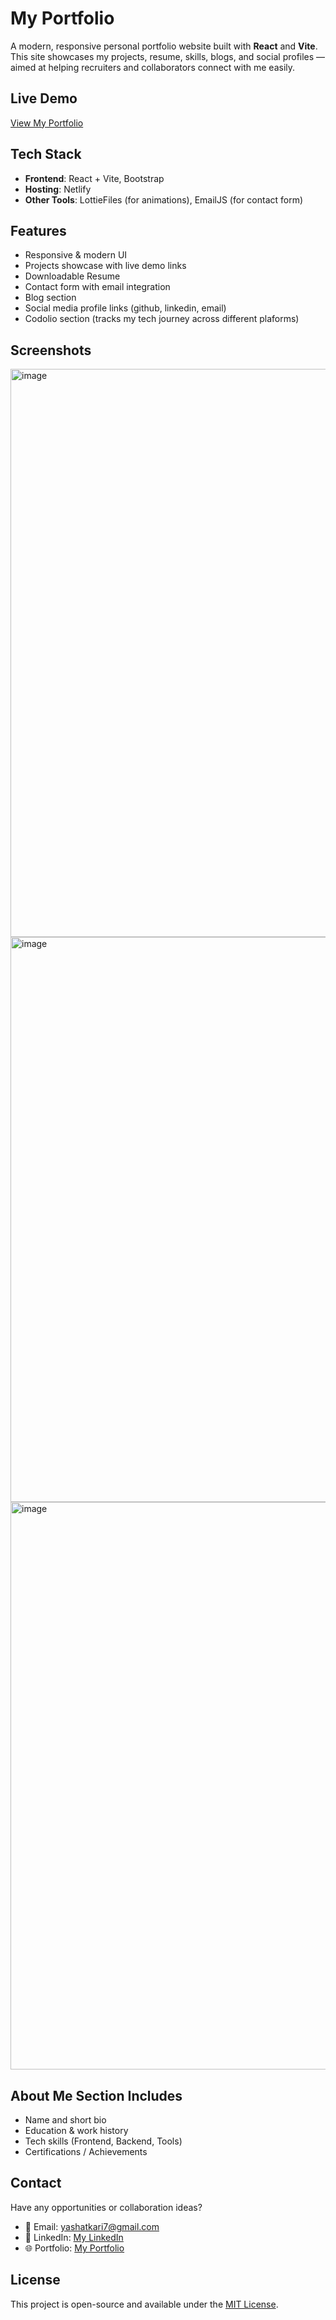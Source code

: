 # My Portfolio

A modern, responsive personal portfolio website built with **React** and **Vite**. This site showcases my projects, resume, skills, blogs, and social profiles — aimed at helping recruiters and collaborators connect with me easily. 

## Live Demo

[View My Portfolio](https://your-portfolio-link.com)

## Tech Stack

- **Frontend**: React + Vite, Bootstrap
- **Hosting**: Netlify
- **Other Tools**: LottieFiles (for animations), EmailJS (for contact form)

## Features

- Responsive & modern UI
- Projects showcase with live demo links
- Downloadable Resume
- Contact form with email integration
- Blog section
- Social media profile links (github, linkedin, email)
- Codolio section (tracks my tech journey across different plaforms)

## Screenshots

<img width="1902" height="909" alt="image" src="https://github.com/user-attachments/assets/b388a985-38c2-4501-8baf-a270ad95f7fd" />

<img width="1903" height="904" alt="image" src="https://github.com/user-attachments/assets/c1f291ee-6dde-46d6-9e36-7fafe4beafa5" />

<img width="1900" height="908" alt="image" src="https://github.com/user-attachments/assets/212de3b3-c7ee-40d4-bfce-0fc4cacd98c2" />

## About Me Section Includes

- Name and short bio
- Education & work history
- Tech skills (Frontend, Backend, Tools)
- Certifications / Achievements 

## Contact

Have any opportunities or collaboration ideas?

- 📧 Email: [yashatkari7@gmail.com](yashatkari7@gmail.com)
- 📱 LinkedIn: [My LinkedIn](https://www.linkedin.com/in/yashatkari2005/)
- 🌐 Portfolio: [My Portfolio](https://yashatkari.netlify.app/)

## License

This project is open-source and available under the [MIT License](LICENSE).
